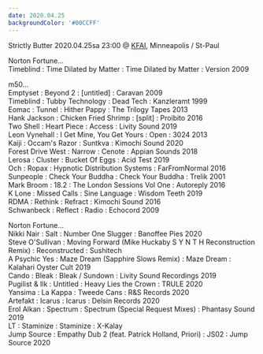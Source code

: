 ```yaml
---
date: 2020.04.25
backgroundColor: '#00CCFF'
---
```


Strictly Butter 2020.04.25sa 23:00 @ [KFAI](http://www.kfai.org/), Minneapolis / St-Paul  

Norton Fortune...  
Timeblind : Time Dilated by Matter : Time Dilated by Matter : Version 2009  

m50...  
Emptyset : Beyond 2 : \[untitled\] : Caravan 2009  
Timeblind : Tubby Technology : Dead Tech : Kanzleramt 1999  
Eomac : Tunnel : Hither Pappy : The Trilogy Tapes 2013  
Hank Jackson : Chicken Fried Shrimp : \[split\] : Proibito 2016  
Two Shell : Heart Piece : Access : Livity Sound 2019  
Leon Vynehall : I Get Mine, You Get Yours : Open : 3024 2013  
Kaiji : Occam's Razor : Suntkva : Kimochi Sound 2020  
Forest Drive West : Narrow : Cenote : Appian Sounds 2018  
Lerosa : Cluster : Bucket Of Eggs : Acid Test 2019  
Och : Ropax : Hypnotic Distribution Systems : FarFromNormal 2016  
Sunpeople : Check Your Buddha : Check Your Buddha : Trelik 2001  
Mark Broom : 18.2 : The London Sessions Vol One : Autoreply 2016  
K Lone : Missed Calls : Sine Language : Wisdom Teeth 2019  
RDMA : Rethink : Refract : Kimochi Sound 2016  
Schwanbeck : Reflect : Radio : Echocord 2009  

Norton Fortune...  
Nikki Nair : Salt : Number One Slugger : Banoffee Pies 2020  
Steve O'Sullivan : Moving Forward (Mike Huckaby S Y N T H Reconstruction Remix) : Reconstructed : Sushitech  
A Psychic Yes : Maze Dream (Sapphire Slows Remix) : Maze Dream : Kalahari Oyster Cult 2019  
Cando : Bleak : Bleak / Sundown : Livity Sound Recordings 2019  
Pugilist & Ilk : Untitled : Heavy Lies the Crown : TRULE 2020  
Yansima : La Kappa : Tweede Cans : R&S Records 2020  
Artefakt : Icarus : Icarus : Delsin Records 2020  
Erol Alkan : Spectrum : Spectrum (Special Request Mixes) : Phantasy Sound 2019  
LT : Staminize : Staminize : X-Kalay  
Jump Source : Empathy Dub 2 (feat. Patrick Holland, Priori) : JS02 : Jump Source 2020